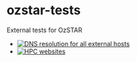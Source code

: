 # ozstar-tests

External tests for OzSTAR
- [![DNS resolution for all external hosts](https://github.com/ADACS-Australia/ozstar-tests/actions/workflows/inspec-dns.yml/badge.svg)](https://github.com/ADACS-Australia/ozstar-tests/actions/workflows/inspec-dns.yml)
- [![HPC websites](https://github.com/ADACS-Australia/ozstar-tests/actions/workflows/inspec-websites.yml/badge.svg)](https://github.com/ADACS-Australia/ozstar-tests/actions/workflows/inspec-websites.yml)